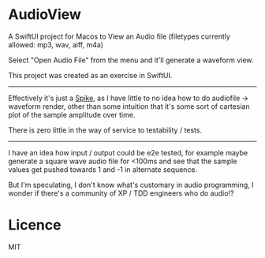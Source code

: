 # AudioView

A SwiftUI project for Macos to View an Audio file (filetypes currently allowed: mp3, wav, aiff, m4a)

Select "Open Audio File" from the menu and it'll generate a waveform view.

This project was created as an exercise in SwiftUI.

- - -

Effectively it's just a [Spike](https://wiki.c2.com/?SpikeDescribed), as I have little to no idea how to do audiofile -> waveform render, other than some intuition that it's some sort of cartesian plot of the sample amplitude over time.

There is zero little in the way of service to testability / tests.

- - -

I have an idea how input / output could be e2e tested, for example maybe generate a square wave audio file for <100ms and see that the sample values get pushed towards 1 and -1 in alternate sequence.

But I'm speculating, I don't know what's customary in audio programming, I wonder if there's a community of XP / TDD engineers who do audio!?

# Licence

MIT

